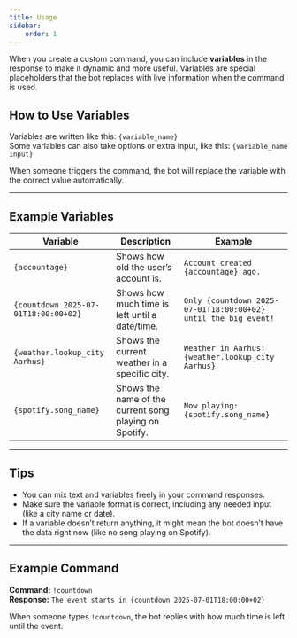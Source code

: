 ```yaml
---
title: Usage
sidebar:
    order: 1
---
```


When you create a custom command, you can include **variables** in the response to make it dynamic and more useful. Variables are special placeholders that the bot replaces with live information when the command is used.

## How to Use Variables

Variables are written like this: `{variable_name}`  
Some variables can also take options or extra input, like this: `{variable_name input}`

When someone triggers the command, the bot will replace the variable with the correct value automatically.

---

## Example Variables

| Variable                             | Description                                            | Example                                                        |
| ------------------------------------ | ------------------------------------------------------ | -------------------------------------------------------------- |
| `{accountage}`                       | Shows how old the user’s account is.                   | `Account created {accountage} ago.`                            |
| `{countdown 2025-07-01T18:00:00+02}` | Shows how much time is left until a date/time.         | `Only {countdown 2025-07-01T18:00:00+02} until the big event!` |
| `{weather.lookup_city Aarhus}`       | Shows the current weather in a specific city.          | `Weather in Aarhus: {weather.lookup_city Aarhus}`              |
| `{spotify.song_name}`                | Shows the name of the current song playing on Spotify. | `Now playing: {spotify.song_name}`                             |

---

## Tips

- You can mix text and variables freely in your command responses.
- Make sure the variable format is correct, including any needed input (like a city name or date).
- If a variable doesn’t return anything, it might mean the bot doesn’t have the data right now (like no song playing on Spotify).

---

## Example Command

**Command:** `!countdown`  
**Response:** `The event starts in {countdown 2025-07-01T18:00:00+02}`  

When someone types `!countdown`, the bot replies with how much time is left until the event.